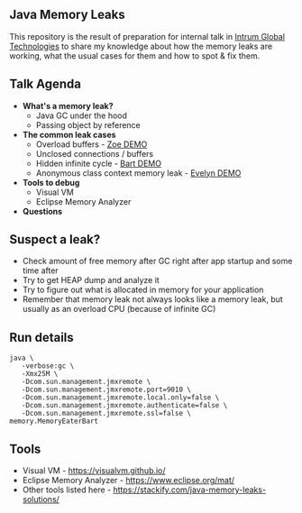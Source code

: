 Java Memory Leaks
--
This repository is the result of preparation for internal talk in [Intrum Global Technologies](https://intrum.com)
to share my knowledge about how the memory leaks are working, what the usual cases for them and how
to spot & fix them.

Talk Agenda
---
* **What's a memory leak?**
    * Java GC under the hood
    * Passing object by reference 
* **The common leak cases**
    * Overload buffers - [Zoe DEMO](src/main/java/memory/MemoryEaterZoe.java)
    * Unclosed connections / buffers
    * Hidden infinite cycle - [Bart DEMO](src/main/java/memory/MemoryEaterBart.java)
    * Anonymous class context memory leak - [Evelyn DEMO](src/main/java/memory/MemoryEaterEvelyn.java)
* **Tools to debug**
    * Visual VM
    * Eclipse Memory Analyzer
* **Questions**

Suspect a leak?
---
* Check amount of free memory after GC right after app startup and some time after
* Try to get HEAP dump and analyze it
* Try to figure out what is allocated in memory for your application
* Remember that memory leak not always looks like a memory leak, but usually as 
  an overload CPU (because of infinite GC) 

Run details
---
```
java \
   -verbose:gc \
   -Xmx25M \
   -Dcom.sun.management.jmxremote \
   -Dcom.sun.management.jmxremote.port=9010 \
   -Dcom.sun.management.jmxremote.local.only=false \
   -Dcom.sun.management.jmxremote.authenticate=false \
   -Dcom.sun.management.jmxremote.ssl=false \
memory.MemoryEaterBart
```

Tools
---
* Visual VM - https://visualvm.github.io/
* Eclipse Memory Analyzer - https://www.eclipse.org/mat/
* Other tools listed here - https://stackify.com/java-memory-leaks-solutions/
